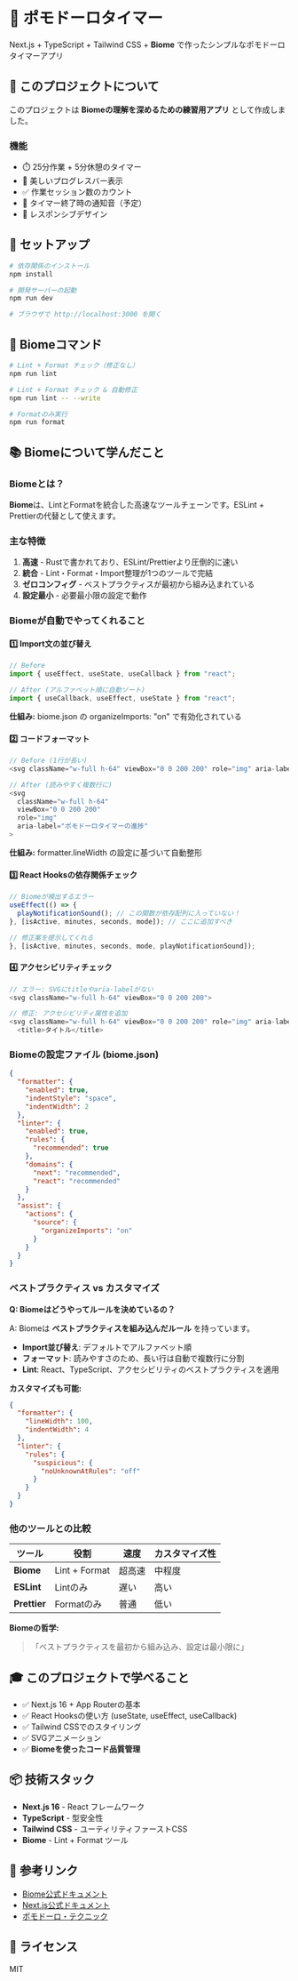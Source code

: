 # 🍅 ポモドーロタイマー

Next.js + TypeScript + Tailwind CSS + **Biome** で作ったシンプルなポモドーロタイマーアプリ

## 🎯 このプロジェクトについて

このプロジェクトは **Biomeの理解を深めるための練習用アプリ** として作成しました。

### 機能
- ⏱️ 25分作業 + 5分休憩のタイマー
- 🎨 美しいプログレスバー表示
- ✅ 作業セッション数のカウント
- 🔔 タイマー終了時の通知音（予定）
- 📱 レスポンシブデザイン

## 🚀 セットアップ
```bash
# 依存関係のインストール
npm install

# 開発サーバーの起動
npm run dev

# ブラウザで http://localhost:3000 を開く
```

## 🔧 Biomeコマンド
```bash
# Lint + Format チェック（修正なし）
npm run lint

# Lint + Format チェック & 自動修正
npm run lint -- --write

# Formatのみ実行
npm run format
```

## 📚 Biomeについて学んだこと

### Biomeとは？
**Biome**は、LintとFormatを統合した高速なツールチェーンです。ESLint + Prettierの代替として使えます。

### 主な特徴
1. **高速** - Rustで書かれており、ESLint/Prettierより圧倒的に速い
2. **統合** - Lint・Format・Import整理が1つのツールで完結
3. **ゼロコンフィグ** - ベストプラクティスが最初から組み込まれている
4. **設定最小** - 必要最小限の設定で動作

### Biomeが自動でやってくれること

#### 1️⃣ Import文の並び替え
```typescript
// Before
import { useEffect, useState, useCallback } from "react";

// After (アルファベット順に自動ソート)
import { useCallback, useEffect, useState } from "react";
```

**仕組み:** biome.json の organizeImports: "on" で有効化されている

#### 2️⃣ コードフォーマット
```typescript
// Before (1行が長い)
<svg className="w-full h-64" viewBox="0 0 200 200" role="img" aria-label="ポモドーロタイマーの進捗">

// After (読みやすく複数行に)
<svg
  className="w-full h-64"
  viewBox="0 0 200 200"
  role="img"
  aria-label="ポモドーロタイマーの進捗"
>
```

**仕組み:** formatter.lineWidth の設定に基づいて自動整形

#### 3️⃣ React Hooksの依存関係チェック
```typescript
// Biomeが検出するエラー
useEffect(() => {
  playNotificationSound(); // この関数が依存配列に入っていない！
}, [isActive, minutes, seconds, mode]); // ここに追加すべき

// 修正案を提示してくれる
}, [isActive, minutes, seconds, mode, playNotificationSound]);
```

#### 4️⃣ アクセシビリティチェック
```typescript
// エラー: SVGにtitleやaria-labelがない
<svg className="w-full h-64" viewBox="0 0 200 200">

// 修正: アクセシビリティ属性を追加
<svg className="w-full h-64" viewBox="0 0 200 200" role="img" aria-label="説明">
  <title>タイトル</title>
```

### Biomeの設定ファイル (biome.json)
```json
{
  "formatter": {
    "enabled": true,
    "indentStyle": "space",
    "indentWidth": 2
  },
  "linter": {
    "enabled": true,
    "rules": {
      "recommended": true
    },
    "domains": {
      "next": "recommended",
      "react": "recommended"
    }
  },
  "assist": {
    "actions": {
      "source": {
        "organizeImports": "on"
      }
    }
  }
}
```

### ベストプラクティス vs カスタマイズ

**Q: Biomeはどうやってルールを決めているの？**

A: Biomeは **ベストプラクティスを組み込んだルール** を持っています。

- **Import並び替え**: デフォルトでアルファベット順
- **フォーマット**: 読みやすさのため、長い行は自動で複数行に分割
- **Lint**: React、TypeScript、アクセシビリティのベストプラクティスを適用

**カスタマイズも可能:**
```json
{
  "formatter": {
    "lineWidth": 100,
    "indentWidth": 4
  },
  "linter": {
    "rules": {
      "suspicious": {
        "noUnknownAtRules": "off"
      }
    }
  }
}
```

### 他のツールとの比較

| ツール | 役割 | 速度 | カスタマイズ性 |
|--------|------|------|----------------|
| **Biome** | Lint + Format | 超高速 | 中程度 |
| **ESLint** | Lintのみ | 遅い | 高い |
| **Prettier** | Formatのみ | 普通 | 低い |

**Biomeの哲学:**
> 「ベストプラクティスを最初から組み込み、設定は最小限に」

## 🎓 このプロジェクトで学べること

- ✅ Next.js 16 + App Routerの基本
- ✅ React Hooksの使い方 (useState, useEffect, useCallback)
- ✅ Tailwind CSSでのスタイリング
- ✅ SVGアニメーション
- ✅ **Biomeを使ったコード品質管理**

## 📦 技術スタック

- **Next.js 16** - React フレームワーク
- **TypeScript** - 型安全性
- **Tailwind CSS** - ユーティリティファーストCSS
- **Biome** - Lint + Format ツール

## 🔗 参考リンク

- [Biome公式ドキュメント](https://biomejs.dev/)
- [Next.js公式ドキュメント](https://nextjs.org/docs)
- [ポモドーロ・テクニック](https://ja.wikipedia.org/wiki/%E3%83%9D%E3%83%A2%E3%83%89%E3%83%BC%E3%83%AD%E3%83%BB%E3%83%86%E3%82%AF%E3%83%8B%E3%83%83%E3%82%AF)

## 📝 ライセンス

MIT
